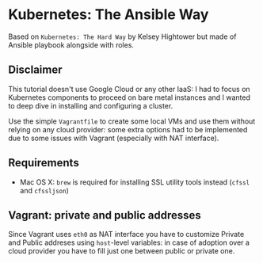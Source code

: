 # Kubernetes: The Ansible Way

Based on `Kubernetes: The Hard Way` by Kelsey Hightower but made of Ansible
playbook alongside with roles.

## Disclaimer

This tutorial doesn't use Google Cloud or any other IaaS: I had to focus on
Kubernetes components to proceed on bare metal instances and I wanted to deep
dive in installing and configuring a cluster.

Use the simple `Vagrantfile` to create some local VMs and use them without
relying on any cloud provider: some extra options had to be implemented due to
some issues with Vagrant (especially with NAT interface).

## Requirements

* Mac OS X: `brew` is required for installing SSL utility tools instead (`cfssl`
  and `cfssljson`)

## Vagrant: private and public addresses

Since Vagrant uses `eth0` as NAT interface you have to customize Private and
Public addreses using `host`-level variables: in case of adoption over a cloud
provider you have to fill just one between public or private one.
